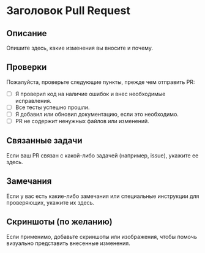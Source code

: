 # Заголовок Pull Request

## Описание

Опишите здесь, какие изменения вы вносите и почему.

## Проверки

Пожалуйста, проверьте следующие пункты, прежде чем отправить PR:

- [ ] Я проверил код на наличие ошибок и внес необходимые исправления.
- [ ] Все тесты успешно прошли.
- [ ] Я добавил или обновил документацию, если это необходимо.
- [ ] PR не содержит ненужных файлов или изменений.

## Связанные задачи

Если ваш PR связан с какой-либо задачей (например, issue), укажите ее здесь.

## Замечания

Если у вас есть какие-либо замечания или специальные инструкции для проверяющих, укажите их здесь.

## Скриншоты (по желанию)

Если применимо, добавьте скриншоты или изображения, чтобы помочь визуально представить внесенные изменения.

